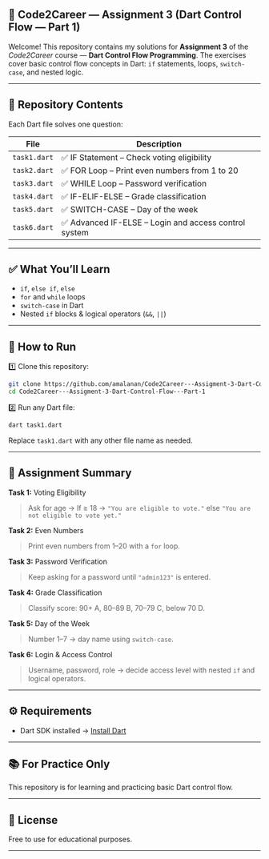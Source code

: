 ## 📌 Code2Career — Assignment 3 (Dart Control Flow — Part 1)

Welcome! This repository contains my solutions for **Assignment 3** of the *Code2Career* course — **Dart Control Flow Programming**.
The exercises cover basic control flow concepts in Dart: `if` statements, loops, `switch-case`, and nested logic.

---

## 📂 Repository Contents

Each Dart file solves one question:

| File         | Description                                          |
| ------------ | ---------------------------------------------------- |
| `task1.dart` | ✅ IF Statement – Check voting eligibility            |
| `task2.dart` | ✅ FOR Loop – Print even numbers from 1 to 20         |
| `task3.dart` | ✅ WHILE Loop – Password verification                 |
| `task4.dart` | ✅ IF-ELIF-ELSE – Grade classification                |
| `task5.dart` | ✅ SWITCH-CASE – Day of the week                      |
| `task6.dart` | ✅ Advanced IF-ELSE – Login and access control system |

---

## ✅ What You’ll Learn

* `if`, `else if`, `else`
* `for` and `while` loops
* `switch-case` in Dart
* Nested `if` blocks & logical operators (`&&`, `||`)

---

## 🚀 How to Run

1️⃣ Clone this repository:

```bash
git clone https://github.com/amalanan/Code2Career---Assigment-3-Dart-Control-Flow---Part-1.git
cd Code2Career---Assigment-3-Dart-Control-Flow---Part-1
```

2️⃣ Run any Dart file:

```bash
dart task1.dart
```

Replace `task1.dart` with any other file name as needed.

---

## 📜 Assignment Summary

**Task 1:** Voting Eligibility

> Ask for age → If ≥ 18 → `"You are eligible to vote."` else `"You are not eligible to vote yet."`

**Task 2:** Even Numbers

> Print even numbers from 1–20 with a `for` loop.

**Task 3:** Password Verification

> Keep asking for a password until `"admin123"` is entered.

**Task 4:** Grade Classification

> Classify score: 90+ A, 80–89 B, 70–79 C, below 70 D.

**Task 5:** Day of the Week

> Number 1–7 → day name using `switch-case`.

**Task 6:** Login & Access Control

> Username, password, role → decide access level with nested `if` and logical operators.

---

## ⚙️ Requirements

* Dart SDK installed → [Install Dart](https://dart.dev/get-dart)

---

## 📚 For Practice Only

This repository is for learning and practicing basic Dart control flow.

---

## 🔗 License

Free to use for educational purposes.

---

